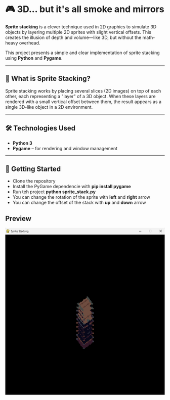 # 🎮 3D... but it's all smoke and mirrors

**Sprite stacking** is a clever technique used in 2D graphics to simulate 3D objects by layering multiple 2D sprites with slight vertical offsets. This creates the illusion of depth and volume—like 3D, but without the math-heavy overhead.

This project presents a simple and clear implementation of sprite stacking using **Python** and **Pygame**.

---

## 🧠 What is Sprite Stacking?

Sprite stacking works by placing several slices (2D images) on top of each other, each representing a "layer" of a 3D object. When these layers are rendered with a small vertical offset between them, the result appears as a single 3D-like object in a 2D environment.

---

## 🛠️ Technologies Used

- **Python 3**
- **Pygame** – for rendering and window management

---

## 🚀 Getting Started

- Clone the repository
- Install the PyGame dependencie with **pip install pygame**
- Run teh project **python sprite_stack.py**
- You can change the rotation of the sprite with **left** and **right** arrow
- You can change the offset of the stack with **up** and **down** arrow 

## Preview

![Screenshot](preview.png)